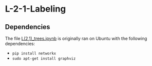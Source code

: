 # L-2-1-Labeling

## Dependencies
The file [L(2,1)_trees.ipynb](https://github.com/Cbabe/L-2-1-Labeling/blob/main/L(2%2C1)_trees.ipynb) is originally ran on Ubuntu with the following dependencies:
* `pip install networkx`
* `sudo apt-get install graphviz`
